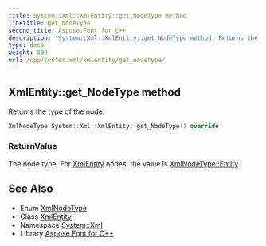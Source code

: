 ```yaml
---
title: System::Xml::XmlEntity::get_NodeType method
linktitle: get_NodeType
second_title: Aspose.Font for C++
description: 'System::Xml::XmlEntity::get_NodeType method. Returns the type of the node in C++.'
type: docs
weight: 800
url: /cpp/system.xml/xmlentity/get_nodetype/
---
```

## XmlEntity::get_NodeType method


Returns the type of the node.

```cpp
XmlNodeType System::Xml::XmlEntity::get_NodeType() override
```


### ReturnValue

The node type. For [XmlEntity](../) nodes, the value is [XmlNodeType::Entity](../../xmlnodetype/).

## See Also

* Enum [XmlNodeType](../../xmlnodetype/)
* Class [XmlEntity](../)
* Namespace [System::Xml](../../)
* Library [Aspose.Font for C++](../../../)
